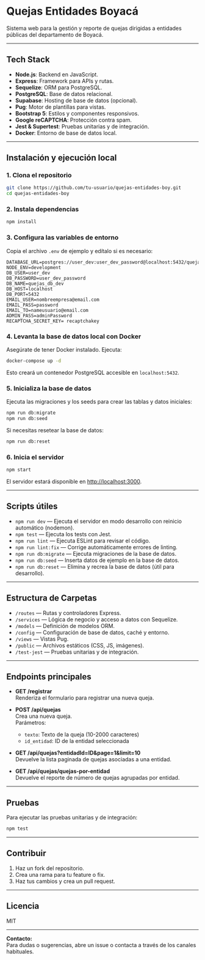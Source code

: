 # Quejas Entidades Boyacá

Sistema web para la gestión y reporte de quejas dirigidas a entidades públicas del departamento de Boyacá.

---

## Tech Stack

- **Node.js**: Backend en JavaScript.
- **Express**: Framework para APIs y rutas.
- **Sequelize**: ORM para PostgreSQL.
- **PostgreSQL**: Base de datos relacional.
- **Supabase**: Hosting de base de datos (opcional).
- **Pug**: Motor de plantillas para vistas.
- **Bootstrap 5**: Estilos y componentes responsivos.
- **Google reCAPTCHA**: Protección contra spam.
- **Jest & Supertest**: Pruebas unitarias y de integración.
- **Docker**: Entorno de base de datos local.

---

## Instalación y ejecución local

### 1. Clona el repositorio

```bash
git clone https://github.com/tu-usuario/quejas-entidades-boy.git
cd quejas-entidades-boy
```

### 2. Instala dependencias

```bash
npm install
```

### 3. Configura las variables de entorno

Copia el archivo `.env` de ejemplo y edítalo si es necesario:

```properties
DATABASE_URL=postgres://user_dev:user_dev_password@localhost:5432/quejas_db_dev
NODE_ENV=development
DB_USER=user_dev
DB_PASSWORD=user_dev_password
DB_NAME=quejas_db_dev
DB_HOST=localhost
DB_PORT=5432
EMAIL_USER=nombreempresa@email.com
EMAIL_PASS=password
EMAIL_TO=nameusuario@email.com
ADMIN_PASS=adminPassword
RECAPTCHA_SECRET_KEY= recaptchakey
```

### 4. Levanta la base de datos local con Docker

Asegúrate de tener Docker instalado. Ejecuta:

```bash
docker-compose up -d
```

Esto creará un contenedor PostgreSQL accesible en `localhost:5432`.

### 5. Inicializa la base de datos

Ejecuta las migraciones y los seeds para crear las tablas y datos iniciales:

```bash
npm run db:migrate
npm run db:seed
```

Si necesitas resetear la base de datos:

```bash
npm run db:reset
```

### 6. Inicia el servidor

```bash
npm start
```

El servidor estará disponible en [http://localhost:3000](http://localhost:3000).

---

## Scripts útiles

- `npm run dev` — Ejecuta el servidor en modo desarrollo con reinicio automático (nodemon).
- `npm test` — Ejecuta los tests con Jest.
- `npm run lint` — Ejecuta ESLint para revisar el código.
- `npm run lint:fix` — Corrige automáticamente errores de linting.
- `npm run db:migrate` — Ejecuta migraciones de la base de datos.
- `npm run db:seed` — Inserta datos de ejemplo en la base de datos.
- `npm run db:reset` — Elimina y recrea la base de datos (útil para desarrollo).

---

## Estructura de Carpetas

- `/routes` — Rutas y controladores Express.
- `/services` — Lógica de negocio y acceso a datos con Sequelize.
- `/models` — Definición de modelos ORM.
- `/config` — Configuración de base de datos, caché y entorno.
- `/views` — Vistas Pug.
- `/public` — Archivos estáticos (CSS, JS, imágenes).
- `/test-jest` — Pruebas unitarias y de integración.

---

## Endpoints principales

- **GET /registrar**  
  Renderiza el formulario para registrar una nueva queja.

- **POST /api/quejas**  
  Crea una nueva queja.  
  Parámetros:  
    - `texto`: Texto de la queja (10-2000 caracteres)
    - `id_entidad`: ID de la entidad seleccionada

- **GET /api/quejas?entidadId=ID&page=1&limit=10**  
  Devuelve la lista paginada de quejas asociadas a una entidad.

- **GET /api/quejas/quejas-por-entidad**  
  Devuelve el reporte de número de quejas agrupadas por entidad.

---

## Pruebas

Para ejecutar las pruebas unitarias y de integración:

```bash
npm test
```

---

## Contribuir

1. Haz un fork del repositorio.
2. Crea una rama para tu feature o fix.
3. Haz tus cambios y crea un pull request.

---

## Licencia

MIT

---

**Contacto:**  
Para dudas o sugerencias, abre un issue o contacta a través de los canales habituales.

